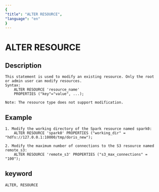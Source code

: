 ```yaml
---
{
"title": "ALTER RESOURCE",
"language": "en"
}
---
```


<!--
Licensed to the Apache Software Foundation (ASF) under one
or more contributor license agreements. See the NOTICE file
distributed with this work for additional information
regarding copyright ownership. The ASF licenses this file
to you under the Apache License, Version 2.0 (the
"License"); you may not use this file except in compliance
with the License. You may obtain a copy of the License at

  http://www.apache.org/licenses/LICENSE-2.0

Unless required by applicable law or agreed to in writing,
software distributed under the License is distributed on an
"AS IS" BASIS, WITHOUT WARRANTIES OR CONDITIONS OF ANY
KIND, either express or implied. See the License for the
specific language governing permissions and limitations
under the License.
-->

# ALTER RESOURCE

## Description

    This statement is used to modify an existing resource. Only the root or admin user can modify resources.
    Syntax:
        ALTER RESOURCE 'resource_name'
        PROPERTIES ("key"="value", ...);

    Note: The resource type does not support modification.

## Example

    1. Modify the working directory of the Spark resource named spark0:
        ALTER RESOURCE 'spark0' PROPERTIES ("working_dir" = "hdfs://127.0.0.1:10000/tmp/doris_new");

    2. Modify the maximum number of connections to the S3 resource named remote_s3:
        ALTER RESOURCE 'remote_s3' PROPERTIES ("s3_max_connections" = "100");

## keyword

    ALTER, RESOURCE
